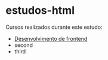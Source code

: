 # estudos-html


Cursos realizados durante este estudo:

- [Desenvolvimento de frontend](https://cursos.timtec.com.br/course/desenvolvimento-de-front-end/intro)
- second
- third
